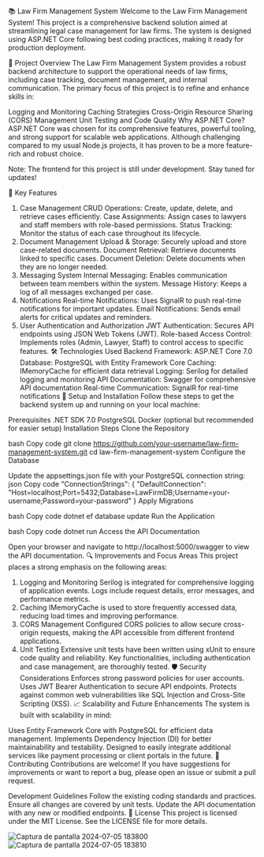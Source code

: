 📚 Law Firm Management System
Welcome to the Law Firm Management System! This project is a comprehensive backend solution aimed at streamlining legal case management for law firms. The system is designed using ASP.NET Core following best coding practices, making it ready for production deployment.

📝 Project Overview
The Law Firm Management System provides a robust backend architecture to support the operational needs of law firms, including case tracking, document management, and internal communication. The primary focus of this project is to refine and enhance skills in:

Logging and Monitoring
Caching Strategies
Cross-Origin Resource Sharing (CORS) Management
Unit Testing and Code Quality
Why ASP.NET Core?
ASP.NET Core was chosen for its comprehensive features, powerful tooling, and strong support for scalable web applications. Although challenging compared to my usual Node.js projects, it has proven to be a more feature-rich and robust choice.

Note: The frontend for this project is still under development. Stay tuned for updates!

🚀 Key Features
1. Case Management
CRUD Operations: Create, update, delete, and retrieve cases efficiently.
Case Assignments: Assign cases to lawyers and staff members with role-based permissions.
Status Tracking: Monitor the status of each case throughout its lifecycle.
2. Document Management
Upload & Storage: Securely upload and store case-related documents.
Document Retrieval: Retrieve documents linked to specific cases.
Document Deletion: Delete documents when they are no longer needed.
3. Messaging System
Internal Messaging: Enables communication between team members within the system.
Message History: Keeps a log of all messages exchanged per case.
4. Notifications
Real-time Notifications: Uses SignalR to push real-time notifications for important updates.
Email Notifications: Sends email alerts for critical updates and reminders.
5. User Authentication and Authorization
JWT Authentication: Secures API endpoints using JSON Web Tokens (JWT).
Role-based Access Control: Implements roles (Admin, Lawyer, Staff) to control access to specific features.
🛠️ Technologies Used
Backend Framework: ASP.NET Core 7.0
Database: PostgreSQL with Entity Framework Core
Caching: IMemoryCache for efficient data retrieval
Logging: Serilog for detailed logging and monitoring
API Documentation: Swagger for comprehensive API documentation
Real-time Communication: SignalR for real-time notifications
🔧 Setup and Installation
Follow these steps to get the backend system up and running on your local machine:

Prerequisites
.NET SDK 7.0
PostgreSQL
Docker (optional but recommended for easier setup)
Installation Steps
Clone the Repository

bash
Copy code
git clone https://github.com/your-username/law-firm-management-system.git
cd law-firm-management-system
Configure the Database

Update the appsettings.json file with your PostgreSQL connection string:
json
Copy code
"ConnectionStrings": {
  "DefaultConnection": "Host=localhost;Port=5432;Database=LawFirmDB;Username=your-username;Password=your-password"
}
Apply Migrations

bash
Copy code
dotnet ef database update
Run the Application

bash
Copy code
dotnet run
Access the API Documentation

Open your browser and navigate to http://localhost:5000/swagger to view the API documentation.
🔍 Improvements and Focus Areas
This project places a strong emphasis on the following areas:

1. Logging and Monitoring
Serilog is integrated for comprehensive logging of application events. Logs include request details, error messages, and performance metrics.
2. Caching
IMemoryCache is used to store frequently accessed data, reducing load times and improving performance.
3. CORS Management
Configured CORS policies to allow secure cross-origin requests, making the API accessible from different frontend applications.
4. Unit Testing
Extensive unit tests have been written using xUnit to ensure code quality and reliability. Key functionalities, including authentication and case management, are thoroughly tested.
🛡️ Security Considerations
Enforces strong password policies for user accounts.
Uses JWT Bearer Authentication to secure API endpoints.
Protects against common web vulnerabilities like SQL Injection and Cross-Site Scripting (XSS).
📈 Scalability and Future Enhancements
The system is built with scalability in mind:

Uses Entity Framework Core with PostgreSQL for efficient data management.
Implements Dependency Injection (DI) for better maintainability and testability.
Designed to easily integrate additional services like payment processing or client portals in the future.
🤝 Contributing
Contributions are welcome! If you have suggestions for improvements or want to report a bug, please open an issue or submit a pull request.

Development Guidelines
Follow the existing coding standards and practices.
Ensure all changes are covered by unit tests.
Update the API documentation with any new or modified endpoints.
📄 License
This project is licensed under the MIT License. See the LICENSE file for more details.


![Captura de pantalla 2024-07-05 183800](https://github.com/LuisMerc4do/law-firm-system/assets/163725779/b6cedf1e-c105-430c-8b3b-40b099ac24bd)
![Captura de pantalla 2024-07-05 183810](https://github.com/LuisMerc4do/law-firm-system/assets/163725779/a4a3e281-7def-4eb2-b346-6e27ef83238b)
